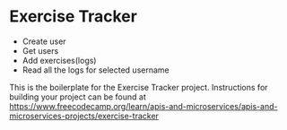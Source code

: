 # Exercise Tracker
* Create user
* Get users
* Add exercises(logs)
* Read all the logs for selected username

This is the boilerplate for the Exercise Tracker project. Instructions for building your project can be found at https://www.freecodecamp.org/learn/apis-and-microservices/apis-and-microservices-projects/exercise-tracker
